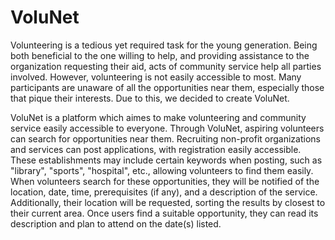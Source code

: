 # VoluNet

Volunteering is a tedious yet required task for the young generation. Being both beneficial to the one willing to help, and providing assistance to the organization requesting their aid, acts of community service help all parties involved. However, volunteering is not easily accessible to most. Many participants are unaware of all the opportunities near them, especially those that pique their interests. Due to this, we decided to create VoluNet.

VoluNet is a platform which aimes to make volunteering and community service easily accessible to everyone. Through VoluNet, aspiring volunteers can search for opportunities near them. Recruiting non-profit organizations and services can post applications, with registration easily accessible. These establishments may include certain keywords when posting, such as "library", "sports", "hospital", etc., allowing volunteers to find them easily. When volunteers search for these opportunities, they will be notified of the location, date, time, prerequisites (if any), and a description of the service. Additionally, their location will be requested, sorting the results by closest to their current area. Once users find a suitable opportunity, they can read its description and plan to attend on the date(s) listed.

